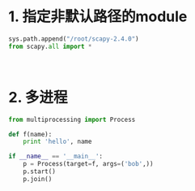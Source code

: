 # 1. 指定非默认路径的module

```python
sys.path.append("/root/scapy-2.4.0")
from scapy.all import *
```

&nbsp;


# 2. 多进程

```python
from multiprocessing import Process

def f(name):
    print 'hello', name

if __name__ == '__main__':
    p = Process(target=f, args=('bob',))
    p.start()
    p.join()
```
